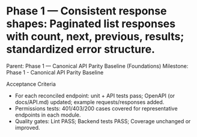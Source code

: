 # Phase 1 — Consistent response shapes: Paginated list responses with count, next, previous, results; standardized error structure.

Parent: Phase 1 — Canonical API Parity Baseline (Foundations)
Milestone: Phase 1 - Canonical API Parity Baseline

Acceptance Criteria
- For each reconciled endpoint: unit + API tests pass; OpenAPI (or docs/API.md) updated; example requests/responses added.
- Permissions tests: 401/403/200 cases covered for representative endpoints in each module.
- Quality gates: Lint PASS; Backend tests PASS; Coverage unchanged or improved.
